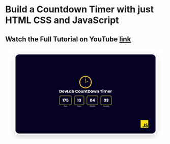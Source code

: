 # Build a Countdown Timer with just HTML CSS and JavaScript

## Watch the Full Tutorial on YouTube [link](https://youtu.be/WUVkVPBBmYE)

![preview img](preview.jpg)
